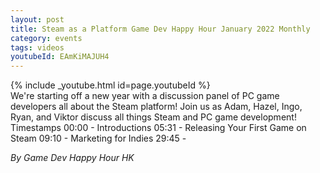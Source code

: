 ```yaml
---
layout: post
title: Steam as a Platform Game Dev Happy Hour January 2022 Monthly
category: events
tags: videos
youtubeId: EAmKiMAJUH4
---
```


{% include _youtube.html id=page.youtubeId %}
<br />
We're starting off a new year with a discussion panel of PC game developers all about the Steam platform! Join us as Adam, Hazel, Ingo, Ryan, and Viktor discuss all things Steam and PC game development! Timestamps 00:00 - Introductions 05:31 - Releasing Your First Game on Steam 09:10 - Marketing for Indies 29:45 -

_By Game Dev Happy Hour HK_
